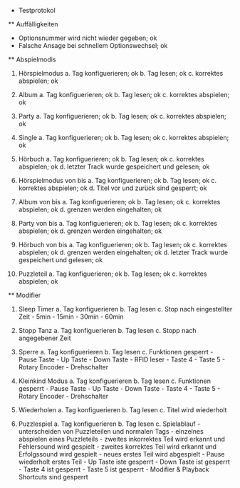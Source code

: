* Testprotokol


** Auffälligkeiten

- Optionsnummer wird nicht wieder gegeben; ok
- Falsche Ansage bei schnellem Optionswechsel; ok

** Abspielmodis


1. Hörspielmodus
	a. Tag konfiguerieren; ok
	b. Tag lesen; ok
	c. korrektes abspielen; ok


2. Album
	a. Tag konfiguerieren; ok
	b. Tag lesen; ok
	c. korrektes abspielen; ok


3. Party
	a. Tag konfiguerieren; ok
	b. Tag lesen; ok
	c. korrektes abspielen; ok


4. Single
	a. Tag konfiguerieren; ok
	b. Tag lesen; ok
	c. korrektes abspielen; ok


5. Hörbuch
	a. Tag konfiguerieren; ok
	b. Tag lesen; ok
	c. korrektes abspielen; ok
	d. letzter Track wurde gespeichert und gelesen; ok


6. Hörspielmodus von bis
	a. Tag konfiguerieren; ok
	b. Tag lesen; ok
	c. korrektes abspielen; ok
	d. Titel vor und zurück sind gesperrt; ok 


7. Album von bis
	a. Tag konfiguerieren; ok
	b. Tag lesen; ok
	c. korrektes abspielen; ok
	d. grenzen werden eingehalten; ok


8. Party von bis
	a. Tag konfiguerieren; ok
	b. Tag lesen; ok
	c. korrektes abspielen; ok
	d. grenzen werden eingehalten; ok


9. Hörbuch von bis
	a. Tag konfiguerieren; ok
	b. Tag lesen; ok
	c. korrektes abspielen; ok
	d. grenzen werden eingehalten; ok
	d. letzter Track wurde gespeichert und gelesen; ok


10. Puzzleteil
	a. Tag konfiguerieren; ok
	b. Tag lesen; ok
	c. korrektes abspielen; ok


** Modifier


1. Sleep Timer
	a. Tag konfiguerieren
	b. Tag lesen
	c. Stop nach eingestellter Zeit
		- 5min
		- 15min	
		- 30min
		- 60min

2. Stopp Tanz
	a. Tag konfiguerieren
	b. Tag lesen
	c. Stopp nach angegebener Zeit


3. Sperre
	a. Tag konfiguerieren
	b. Tag lesen
	c. Funktionen gesperrt
		- Pause Taste
		- Up Taste
		- Down Taste
		- RFID leser
		- Taste 4
		- Taste 5
		- Rotary Encoder
		- Drehschalter

4. Kleinkind Modus
	a. Tag konfiguerieren
	b. Tag lesen
	c. Funktionen gesperrt
		- Pause Taste
		- Up Taste
		- Down Taste
		- Taste 4
		- Taste 5
		- Rotary Encoder
		- Drehschalter


5. Wiederholen
	a. Tag konfiguerieren
	b. Tag lesen
	c. Titel wird wiederholt


6. Puzzlespiel
	a. Tag konfiguerieren
	b. Tag lesen
	c. Spielablauf
		- unterscheiden von Puzzleteilen und normalen Tags
		- einzelnes abspielen eines Puzzleteils
		- zweites inkorrektes Teil wird erkannt und Fehlersound wird gespielt
		- zweites korrektes Teil wird erkannt und Erfolgssound wird gespielt
		- neues erstes Teil wird abgespielt
		- Pause wiederholt erstes Teil
		- Up Taste iste gesperrt
		- Down Taste ist gesperrt
		- Taste 4 ist gesperrt
		- Taste 5 ist gesperrt
		- Modifier & Playback Shortcuts sind gesperrt


